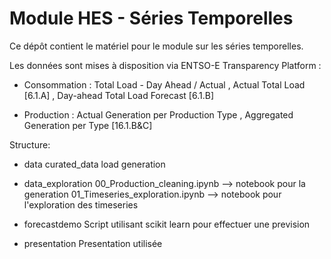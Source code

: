 # Module HES - Séries Temporelles
Ce dépôt contient le matériel pour le module sur les séries temporelles.

Les données sont mises à disposition via ENTSO-E Transparency Platform :

- Consommation : Total Load - Day Ahead / Actual , Actual Total Load [6.1.A] , Day-ahead Total Load Forecast [6.1.B]

- Production : Actual Generation per Production Type , Aggregated Generation per Type [16.1.B&C]


Structure:
- data
    curated_data
    load
    generation 

- data_exploration
    00_Production_cleaning.ipynb --> notebook pour la generation
    01_Timeseries_exploration.ipynb --> notebook pour l'exploration des timeseries 
- forecastdemo
   Script utilisant scikit learn pour effectuer une prevision 
- presentation 
      Presentation utilisée


